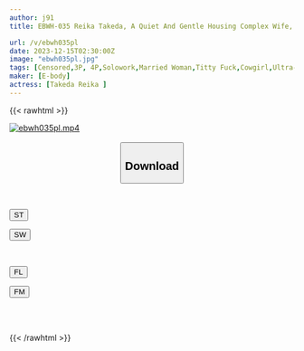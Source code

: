 ```yaml
---
author: j91
title: EBWH-035 Reika Takeda, A Quiet And Gentle Housing Complex Wife, Brings In The Men In The Neighborhood Today As Well, And Their Voluptuous Bodies Are All Covered In Sweat.

url: /v/ebwh035pl
date: 2023-12-15T02:30:00Z
image: "ebwh035pl.jpg"
tags: [Censored,3P, 4P,Solowork,Married Woman,Titty Fuck,Cowgirl,Ultra-Huge Tits	 ]
maker: [E-body]
actress: [Takeda Reika ]
---
```



{{< rawhtml >}}

<div class="video" data-videoid="gY6krr1yJbiqyqA">
    <a href="javascript:;">
        <img src="/v/ebwh035pl/ebwh035pl.jpg" width="WIDTH" height="HEIGHT" alt="ebwh035pl.mp4" loading="lazy">
    </a>
</div>

<script type="text/javascript" src="https://j91.asia/asset/on-demand-st.js"></script>

<br>
  <link rel="stylesheet" href="https://j91.asia/asset/bs5.css">
  
  <center>
  <button class="btn btn-primary" type="button" data-bs-toggle="collapse" data-bs-target=".multi-collapse" aria-expanded="false" aria-controls="multiCollapseExample1 multiCollapseExample2"><h2>Download</h2></button></center>
</p>
<div class="row">
  <div class="col">
    <div class="collapse multi-collapse" id="multiCollapseExample1">
      <div class="card card-body">
	      	      <br>
<div class="buttons">  
<p><a href="https://streamtape.to/v/gY6krr1yJbiqyqA" target="_blank"><button class="btn-hover color-3"><i class="fa fa-download"></i> ST</button></a></p>
<p><a href="https://flaswish.com/y7mstbaa324y" target="_blank"><button class="btn-hover color-2"><i class="fa fa-download"></i> SW</button></a></p></div>
    </div>
  </div>
</div>
  <div class="col">
    <div class="collapse multi-collapse" id="multiCollapseExample2">
      <div class="card card-body">
	      <br>
<div class="buttons">
<p><a href="javascript:;" target="_blank"><button class="btn-hover color-9"><i class="fa fa-download"></i> FL</button></a></p>
<p><a href="javascript:;" target="_blank"><button class="btn-hover color-8"><i class="fa fa-download"></i> FM</button></a></p></div>
<br><br>
      </div>
    </div>
  </div>
</div>

{{< /rawhtml >}}